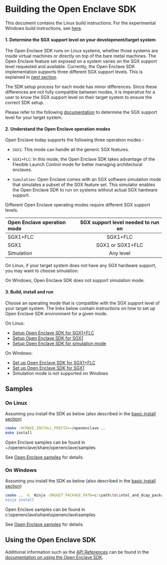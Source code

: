 # Building the Open Enclave SDK

This document contains the Linux build instructions. For the experimental Windows build instructions, see [here](/docs/GettingStartedDocs/GettingStarted.Windows.md).

#### 1. Determine the SGX support level on your development/target system

The Open Enclave SDK runs on Linux systems, whether those systems are inside virtual machines or directly on top of the bare metal machines.
The Open Enclave feature set exposed on a system varies on the SGX support level requested and available.
Currently, the Open Enclave SDK implementation supports three different SGX support levels. This is explained in [next section](building_oe_sdk.md#2-understand-the-open-enclave-operation-modes).

The SDK setup process for each mode has minor differences. Since these differences are not fully compatible between modes, it is imperative for a user to know the SGX support level on their target system to ensure the correct SDK setup.

Please refer to the following [documentation](/docs/GettingStartedDocs/SGXSupportLevel.md) to determine the SGX support level for your target system.

#### 2. Understand the Open Enclave operation modes

  Open Enclave today supports the following three operation modes -

   - `SGX1`: This mode can handle all the generic SGX features.

   - `SGX1+FLC`: In this mode, the Open Enclave SDK takes advantage of the Flexible Launch
                 Control mode for better managing architectural enclaves.

   - `Simulation`: Open Enclave comes with an SGX software simulation mode that simulates a subset of
                  the SGX feature set. This simulator enables the Open Enclave SDK to run on
                  systems without actual SGX hardware support.

   Different Open Enclave operating modes require different SGX support levels.

   | Open Enclave operation mode|  SGX support level needed to run on |
   |:---------------------------|:-----------------------------------:|
   | SGX1+FLC                   | SGX1+FLC                            |
   | SGX1                       | SGX1 or SGX1+FLC                    |
   | Simulation                  | Any level                           |

   On Linux, if your target system does not have any SGX hardware support, you may want to choose simulation.

   On Windows, Open Enclave SDK does not support simulation mode.

#### 3. Build, install and run

   Choose an operating mode that is compatible with the SGX support level of your target system.
   The links below contain instructions on how to set up Open Enclave SDK environment for a given mode.

On Linux:
  - [Setup Open Enclave SDK for SGX1+FLC](SGX1FLCGettingStarted.md)
  - [Setup Open Enclave SDK for SGX1](SGX1GettingStarted.md)
  - [Setup Open Enclave SDK for simulation mode](SimulatorGettingStarted.md)

On Windows:
 - [Set up Open Enclave SDK for SGX1+FLC](WindowsSGX1FLCGettingStarted.md)
 - [Set up Open Enclave SDK for SGX1](WindowsSGX1GettingStarted.md)
 - Simulation mode is not supported on Windows

## Samples

### On Linux
Assuming you install the SDK as below (also described in the [basic install section](InstallInfo.md#basic-install-on-linux))

```bash
cmake -DCMAKE_INSTALL_PREFIX=~/openenclave ..
make install
```

Open Enclave samples can be found in ~/openenclave/share/openenclave/samples

See [Open Enclave samples](/samples/README_Linux.md) for details.

### On Windows
Assuming you install the SDK as below (also described in the [basic install section](WindowsInstallInfo.md#basic-install-on-windows))

```bash
cmake .. -G  Ninja -DNUGET_PACKAGE_PATH=c:\path\to\intel_and_dcap_packages -DCMAKE_INSTALL_PREFIX:PATH=C:\openenclave" -DUSE_LIBSGX=ON
ninja install
```
Open Enclave samples can be found in c:\openenclave\share\openenclave\samples

See [Open Enclave samples](/samples/README_Windows.md) for details.

## Using the Open Enclave SDK

Additional information such as the [API References](/docs/GettingStartedDocs/using_oe_sdk.md#api-references)
can be found in the [documentation on using the Open Enclave SDK](/docs/GettingStartedDocs/using_oe_sdk.md).
